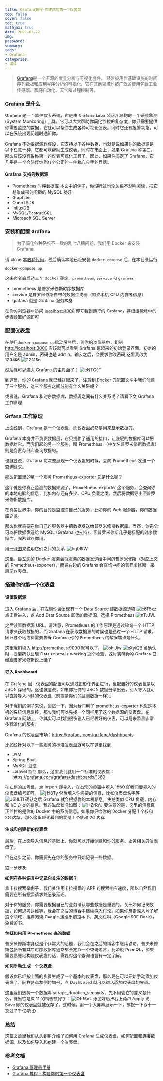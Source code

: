 ```yaml
---
title: Grafana教程-构建你的第一个仪表盘
top: false
cover: false
toc: true
mathjax: true
date: 2021-03-22
img:
password:
summary:
tags:
- Grafana
categories:
- 运维
---
```


> [Grafana](https://github.com/grafana/grafana)是一个开源的度量分析与可视化套件。<!--more--> 经常被用作基础设施的时间序列数据和应用程序分析的可视化，它在其他领域也被广泛的使用包括工业传感器、家庭自动化、天气和过程控制等。

### Grafana 是什么
Grafana 是一个监控仪表系统，它是由 Grafana Labs 公司开源的的一个系统监测 (System Monitoring) 工具。它可以大大帮助你简化监控的复杂度，你只需要提供你需要监控的数据，它就可以帮你生成各种可视化仪表。同时它还有报警功能，可以在系统出现问题时通知你。

Grafana 不对数据源作假设，它支持以下各种数据，也就是说如果你的数据源是以下任意一种，它都可以帮助生成仪表。同时在市面上，如果 Grafana 称第二，那么应该没有敢称第一的仪表可视化工具了。因此，如果你搞定了 Grafana，它几乎是一个会陪伴你到各个公司的一件称心应手的兵器。

#### Grafana 支持的数据源

- Prometheus 时序数据库 本文中的例子，你没听过也没关系不影响阅读，把它想象成带时间戳的 MySQL 就好
- Graphite
- OpenTSDB
- InfluxDB
- MySQL/PostgreSQL
- Microsoft SQL Server

### 安装和配置 Grafana
> 为了简化各种系统不一致的乱七八糟问题，我们用 Docker 来安装 Grafana。

请 clone [本教程代码](https://github.com/amuqiao/grafana-tutorial/tree/main)，然后确认本地已经安装 `docker-compose` 后，在本目录运行
```
docker-compose up
```

这条命令会启动三个 docker 容器，`prometheus`, `service` 和 `grafana`
- prometheus 是普罗米修斯时序数据库
- service 是普罗米修斯自带的数据生成器（监控本机 CPU 内存等信息）
- grafana 就是 Grafana 服务本身

在你的浏览器中访问 [localhost:3000](localhost:3000) 即可看到运行的 Grafana，再根据教程中的步骤设置好源即可

### 配置仪表盘
在使用`docker-compose up`启动服务后，到你的浏览器中，复制 [http://localhost:3000](http://localhost:3000) 应该就可以看到 Grafana 跑起来的初始登录界面。初始的用户名是 admin，密码也是 admin。输入之后，会要求你改密码,这里我改为123456
![22B15n](https://aamuqiao.oss-cn-beijing.aliyuncs.com/uPic/22B15n.png)

然后就可以进入 Grafana 的主界面了：
![eNTG0T](https://aamuqiao.oss-cn-beijing.aliyuncs.com/uPic/eNTG0T.png)

到这里，你的 Grafana 就已经搭起来了。注意到 Docker 的配置文件中我们创建了三个服务，这三个服务之间分别有什么关系呢？

或者说，Grafana 和时序数据库，数据源之间有什么关系呢？请看下文 Grafana 工作原理

### Grfana 工作原理
上面说到，Grafana 是一个仪表盘，而仪表盘必然是用来显示数据的。

Grafana 本身并不负责数据层，它只提供了通用的接口，让底层的数据库可以把数据给它。而我们起的另一个服务，叫 Prometheus （中文名普罗米修斯数据库）则是负责存储和查询数据的。

也就是说，Grafana 每次要展现一个仪表盘的时候，会向 Prometheus 发送一个查询请求。

那么配置里的另一个服务 Prometheus-exporter 又是什么呢？

这个就是你真正监测的数据来源了，Prometheus-exporter 这个服务，会查询你的本地电脑的信息，比如内存还有多少、CPU 负载之类，然后将数据导出至普罗米修斯数据库。

在真实世界中，你的目的是监控你自己的服务，比如你的 Web 服务器，你的数据库之类。

那么你就需要在你自己的服务器中把数据发送给普罗米修斯数据库。当然，你完全可以把数据发送给 MySQL (Grafana 也支持)，但普罗米修斯几乎是标配的时序数据库，强烈建议你用。

用[一张图](https://shahbhargav.medium.com/monitoring-docker-containers-using-cadvisor-and-prometheus-5350ae038f45)来说明它们之间的关系:
![hq0RtW](https://aamuqiao.oss-cn-beijing.aliyuncs.com/uPic/hq0RtW.jpg)

这里，最左边的 Docker 服务会将服务的数据发送给中间的普罗米修斯（对应上文的 Prometheus-exporter），而最右边的 Grafana 会查询中间的普罗米修斯，来展示仪表盘。

### 搭建你的第一个仪表盘
#### 设置数据源

进入 Grafana 后，在左侧你会发现有一个 Data Source 即数据源选项
![c6T5xz](https://aamuqiao.oss-cn-beijing.aliyuncs.com/uPic/c6T5xz.png)
点击后进入，点 Add Data Source 即添加数据源，选择 Prometheus
![nTuJVL](https://aamuqiao.oss-cn-beijing.aliyuncs.com/uPic/nTuJVL.png)

之后设置数据源 URL。请注意，Promethues 的工作原理是通过轮询一个 HTTP 请求来获取数据的，而 Grafana 在获取数据源的时候也是通过一个 HTTP 请求，因此这个地方你需要告诉 Grafana 你的 Prometheus 的数据端点是什么。

这里我们填入 http://prometheus:9090 就可以了。
![ohtJiw](https://aamuqiao.oss-cn-beijing.aliyuncs.com/uPic/ohtJiw.png)
![xXyiQB](https://aamuqiao.oss-cn-beijing.aliyuncs.com/uPic/xXyiQB.png)
点确认时一定要确认出现 Data source is working 这个检测，这时表明你的 Grafana 已经跟普罗米修斯说上话了

#### 导入 Dashboard
在 Grafana 里，仪表盘的配置可以通过图形化界面进行，但配置好的仪表盘是以 JSON 存储的。这也就是说，如果你把你的 JSON 数据分享出去，别人导入就可以直接导入同样的仪表盘（前提是你们的监测数据一样）。

对于我们的例子来说，回忆一下，因为我们用了 prometheus-exporter 也就是本机的系统信息监控，那么我们可以先找一个同样用了这个数据源的仪表盘。在 Grafana 网站上，你其实可以找到很多别人已经做好的仪表，可以用来监测非常多标准化的服务。

Grafana 的仪表盘市场：https://grafana.com/grafana/dashboards

比如说针对以下一些服务的标准仪表盘就可以在这里找到

- JVM
- Spring Boot
- MySQL 监控
- Laravel 监控
那么，这里我们就用一个标准的仪表盘：https://grafana.com/grafana/dashboards/1860

在左侧的加号里，点 Import 即导入，在出现的界面中填入 1860 即我们要导入的仪表盘编号即可。
![j198Ty](https://aamuqiao.oss-cn-beijing.aliyuncs.com/uPic/j198Ty.png)
然后填入你需要的信息，比如仪表盘名字等
![J6HLTl](https://aamuqiao.oss-cn-beijing.aliyuncs.com/uPic/J6HLTl.png)
确认之后 Grafana 就会根据你的本机信息，生成类似 CPU 负载，内存和 I/O 之类的信息。我的磁盘状况如图：
![HZrRYJ](https://aamuqiao.oss-cn-beijing.aliyuncs.com/uPic/HZrRYJ.png)
要注意的是，这里的信息真正监控的是你的 Docker 中的系统信息。如果你只给你的 Docker 分配 1 个核和 2G 内存，那么这里应该看到的就是 1 个核和 2G 内存
####  生成和创建新的仪表盘
最后，在上面导入信息的基础上，你就可以开始创建和你的服务、业务相关的仪表盘了。

但在这步之前，你需要先在你的服务中开始记录一些数据。

这一步涉及

**如何在各种语言中记录你关注的数据？**

拿卡拉搜索举例子，我们关注用卡拉搜索的 APP 的搜索响应速度，所以自然我们需要在所有搜索请求处记录延迟。

对于你的服务，你需要根据自己的业务确认哪些数据是重要的，关于如何记录数据，如何思考运维等，我会在之后的博客中继续深入讨论。如果你想更深入地了解这个领域，推荐阅读 Google 运维手册这本书，英文名叫《Google SRE Book》，免费的书。

**包括如何用 Prometheus 查询数据**

普罗米修斯本身也是个非常大的话题，我们会在之后的博客中继续讨论。普罗米修斯包括所有其它时序数据库通常都会定义一个查询语言，比如说 PromQL，如果需要熟练地构建仪表盘的话，需要对这个查询语言有一定了解。

**如何手动生成一个仪表盘**

假设你已经按上面的步骤生成了一个基本的仪表盘，那么现在可以开始手动添加仪表盘了。同样是点左侧的加号，点 Dashboard 就可以进入添加仪表盘的界面。

这里我们选择一个数据叫 scrape_duration_seconds，先不用管它的含义是什么，就当它是双 11 的销售额好了：
![OHf5oL](https://aamuqiao.oss-cn-beijing.aliyuncs.com/uPic/OHf5oL.png)
添加好后点右上角的 Apply 或 Save 你的仪表盘就被保存了。这时候，用一个大屏幕展示一下，庆祝一下双十一又过了千亿吧 :D

### 总结
这篇文章里我们从头到尾介绍了如何用 Grafana 生成仪表盘，如何配置和连接数据源，以及如何导入和创建一个仪表盘。

### 参考文档
- [Grafana 管理员手册](https://support.websoft9.com/docs/grafana/zh/)
- [Grafana 教程 - 构建你的第一个仪表盘](https://kalasearch.cn/blog/grafana-with-prometheus-tutorial/)